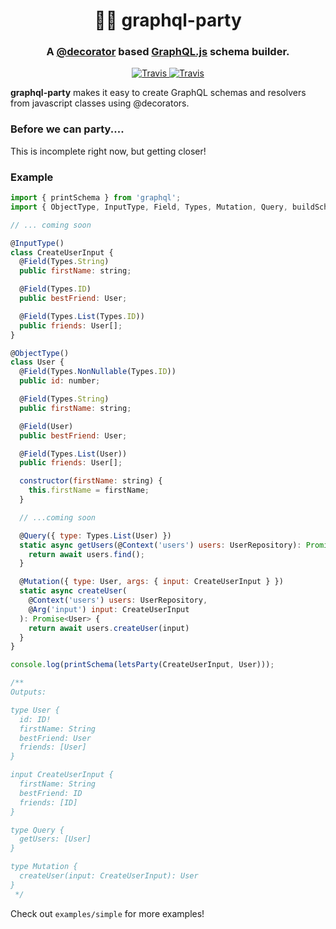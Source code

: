 <h1 align="center" style="border-bottom: none;">🎉🎊 graphql-party</h1>
<h3 align="center">A <a href="https://www.typescriptlang.org/docs/handbook/decorators.html">@decorator</a> based <a href="http://graphql.org/graphql-js/">GraphQL.js</a> schema builder.</h3>
<p align="center">
    <a href="https://travis-ci.org/j/graphql-party">
        <img alt="Travis" src="https://img.shields.io/travis/j/graphql-party/preview.svg">
    </a>
    <a href="https://codecov.io/gh/j/graphql-party/branch/preview">
        <img alt="Travis" src="https://img.shields.io/codecov/c/github/j/graphql-party/preview.svg">
    </a>
</p>


**graphql-party** makes it easy to create GraphQL schemas and resolvers from javascript classes using @decorators.


### Before we can party....

This is incomplete right now, but getting closer!


### Example
```javascript
import { printSchema } from 'graphql';
import { ObjectType, InputType, Field, Types, Mutation, Query, buildSchema as letsParty } from '../../src';

// ... coming soon

@InputType()
class CreateUserInput {
  @Field(Types.String)
  public firstName: string;

  @Field(Types.ID)
  public bestFriend: User;

  @Field(Types.List(Types.ID))
  public friends: User[];
}

@ObjectType()
class User {
  @Field(Types.NonNullable(Types.ID))
  public id: number;

  @Field(Types.String)
  public firstName: string;

  @Field(User)
  public bestFriend: User;

  @Field(Types.List(User))
  public friends: User[];

  constructor(firstName: string) {
    this.firstName = firstName;
  }

  // ...coming soon

  @Query({ type: Types.List(User) })
  static async getUsers(@Context('users') users: UserRepository): Promise<User[]> {
    return await users.find();
  }

  @Mutation({ type: User, args: { input: CreateUserInput } })
  static async createUser(
    @Context('users') users: UserRepository,
    @Arg('input') input: CreateUserInput
  ): Promise<User> {
    return await users.createUser(input)
  }
}

console.log(printSchema(letsParty(CreateUserInput, User)));

/**
Outputs:

type User {
  id: ID!
  firstName: String
  bestFriend: User
  friends: [User]
}

input CreateUserInput {
  firstName: String
  bestFriend: ID
  friends: [ID]
}

type Query {
  getUsers: [User]
}

type Mutation {
  createUser(input: CreateUserInput): User
}
 */

```

Check out `examples/simple` for more examples!